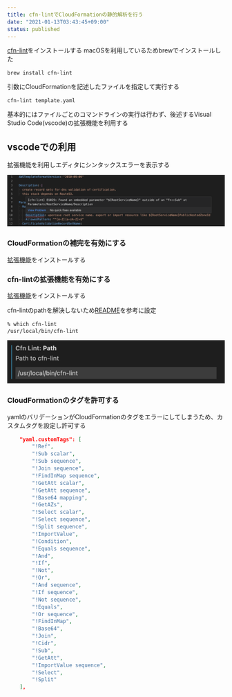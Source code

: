```yaml
---
title: cfn-lintでCloudFormationの静的解析を行う
date: "2021-01-13T03:43:45+09:00"
status: published
---
```


[cfn-lint](https://github.com/aws-cloudformation/cfn-lint)をインストールする
macOSを利用しているためbrewでインストールした

```shell
brew install cfn-lint
```

引数にCloudFormationを記述したファイルを指定して実行する

```shell
cfn-lint template.yaml
```

基本的にはファイルごとのコマンドラインの実行は行わず、後述するVisual Studio Code(vscode)の拡張機能を利用する

## vscodeでの利用

拡張機能を利用しエディタにシンタックスエラーを表示する

![cfn lint vscode error](./cfn_lint_vscode_error.png)

### CloudFormationの補完を有効にする

[拡張機能](https://marketplace.visualstudio.com/items?itemName=aws-scripting-guy.cform)をインストールする

### cfn-lintの拡張機能を有効にする

[拡張機能](https://marketplace.visualstudio.com/items?itemName=kddejong.vscode-cfn-lint)をインストールする

cfn-lintのpathを解決しないため[README](https://github.com/aws-cloudformation/aws-cfn-lint-visual-studio-code#extension-settings)を参考に設定

```shell
% which cfn-lint
/usr/local/bin/cfn-lint
```

![vscode cfn-lint path setting](./cfn_lint_path_setting.png)

### CloudFormationのタグを許可する

yamlのバリデーションがCloudFormationのタグをエラーにしてしまうため、カスタムタグを設定し許可する

```json
    "yaml.customTags": [
        "!Ref",
        "!Sub scalar",
        "!Sub sequence",
        "!Join sequence",
        "!FindInMap sequence",
        "!GetAtt scalar",
        "!GetAtt sequence",
        "!Base64 mapping",
        "!GetAZs",
        "!Select scalar",
        "!Select sequence",
        "!Split sequence",
        "!ImportValue",
        "!Condition",
        "!Equals sequence",
        "!And",
        "!If",
        "!Not",
        "!Or",
        "!And sequence",
        "!If sequence",
        "!Not sequence",
        "!Equals",
        "!Or sequence",
        "!FindInMap",
        "!Base64",
        "!Join",
        "!Cidr",
        "!Sub",
        "!GetAtt",
        "!ImportValue sequence",
        "!Select",
        "!Split"
    ],
```
